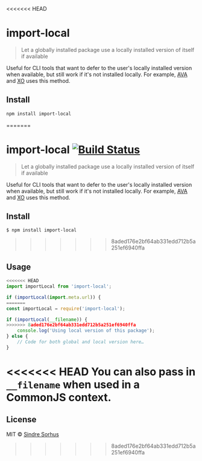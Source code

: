 <<<<<<< HEAD
# import-local

> Let a globally installed package use a locally installed version of itself if available

Useful for CLI tools that want to defer to the user's locally installed version when available, but still work if it's not installed locally. For example, [AVA](https://avajs.dev) and [XO](https://github.com/xojs/xo) uses this method.

## Install

```sh
npm install import-local
```
=======
# import-local [![Build Status](https://travis-ci.org/sindresorhus/import-local.svg?branch=master)](https://travis-ci.org/sindresorhus/import-local)

> Let a globally installed package use a locally installed version of itself if available

Useful for CLI tools that want to defer to the user's locally installed version when available, but still work if it's not installed locally. For example, [AVA](http://ava.li) and [XO](https://github.com/xojs/xo) uses this method.


## Install

```
$ npm install import-local
```

>>>>>>> 8aded176e2bf64ab331edd712b5a251ef6940ffa

## Usage

```js
<<<<<<< HEAD
import importLocal from 'import-local';

if (importLocal(import.meta.url)) {
=======
const importLocal = require('import-local');

if (importLocal(__filename)) {
>>>>>>> 8aded176e2bf64ab331edd712b5a251ef6940ffa
	console.log('Using local version of this package');
} else {
	// Code for both global and local version here…
}
```

<<<<<<< HEAD
You can also pass in `__filename` when used in a CommonJS context.
=======

## License

MIT © [Sindre Sorhus](https://sindresorhus.com)
>>>>>>> 8aded176e2bf64ab331edd712b5a251ef6940ffa
